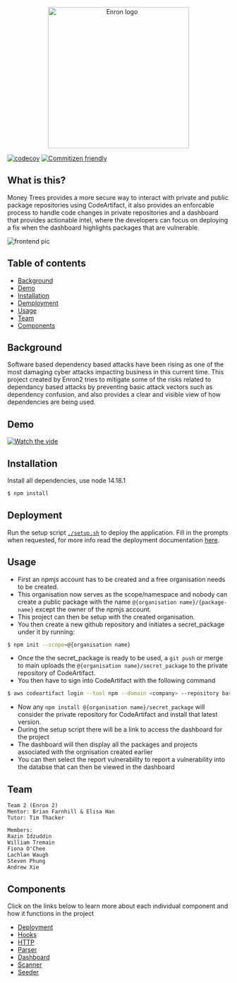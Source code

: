 <p align="center">
  <img 
    src="https://i.imgur.com/kk08mRi.png"
    width="320"
    alt="Enron logo"
  />
</p>

[![codecov](https://codecov.io/gh/cs9447-team2/money-trees/branch/main/graph/badge.svg?token=QMGZT3LLA3)](https://codecov.io/gh/cs9447-team2/money-trees)
[![Commitizen friendly](https://img.shields.io/badge/commitizen-friendly-brightgreen.svg)](http://commitizen.github.io/cz-cli/)

## What is this?

Money Trees provides a more secure way to interact with private and public package repositories using CodeArtifact, it also provides an enforcable process to handle code changes in private repositories and a dashboard that provides actionable intel, where the developers can focus on deploying a fix when the dashboard highlights packages that are vulnerable.

<img 
  src="https://i.imgur.com/VDpD4Ky.png"
  alt="frontend pic"
/>

## Table of contents

- [Background](#background)
- [Demo](#demo)
- [Installation](#installation)
- [Demployment](#deployment)
- [Usage](#usage)
- [Team](#team)
- [Components](#components)

## Background

Software based dependency based attacks have been rising as one of the most damaging cyber attacks impacting business in this current time. This project created by Enron2 tries to mitigate some of the risks related to dependancy based attacks by preventing basic attack vectors such as dependency confusion, and also provides a clear and visible view of how dependencies are being used.

## Demo

[![Watch the vide](https://img.youtube.com/vi/dzok_QP5998/maxresdefault.jpg)](https://www.youtube.com/watch?v=dzok_QP5998)

## Installation

Install all dependencies, use node 14.18.1

```bash
$ npm install
```

## Deployment

Run the setup script [`./setup.sh`](./setup.sh) to deploy the application. Fill in the prompts when requested, for more info read the deployment documentation [here](./apps/deployment/README.md).

## Usage

- First an npmjs account has to be created and a free organisation needs to be created.
- This organisation now serves as the scope/namespace and nobody can create a public package with the name `@{organisation name}/{package-name}` except the owner of the npmjs account.
- This project can then be setup with the created organisation.
- You then create a new github repository and initiates a secret_package under it by running:

```bash
$ npm init --scope=@{organisation name}
```

- Once the the secret_package is ready to be used, a `git push` or merge to main uploads the `@{organisation name}/secret_package` to the private repository of CodeArtifact.
- You then have to sign into CodeArtifact with the following command

```bash
$ aws codeartifact login --tool npm --domain <company> --repository base-<company> --namespace <scope>
```

- Now any `npm install @{organisation name}/secret_package` will consider the private repository for CodeArtifact and install that latest version.
- During the setup script there will be a link to access the dashboard for the project
- The dashboard will then display all the packages and projects associated with the orgnisation created earlier
- You can then select the report vulnerability to report a vulnerability into the databse that can then be viewed in the dashboard

## Team

```
Team 2 (Enron 2)
Mentor: Brian Farnhill & Elisa Han
Tutor: Tim Thacker

Members:
Razin Idzuddin
William Tremain
Fiona O'Chee
Lachlan Waugh
Steven Phung
Andrew Xie
```

## Components

Click on the links below to learn more about each individual component and how it functions in the project

- [Deployment](./apps/deployment/README.md)
- [Hooks](./apps/hooks/README.md)
- [HTTP](./apps/http/README.md)
- [Parser](./apps/parser/README.md)
- [Dashboard](./apps/dashboard/README.md)
- [Scanner](./apps/scanner/README.md)
- [Seeder](./apps/seeder/README.md)
